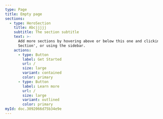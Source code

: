 ```yaml
---
type: Page
title: Empty page
sections:
  - type: HeroSection
    title: Abcjjjjj
    subtitle: The section subtitle
    text: >-
      Add more sections by hovering above or below this one and clicking '+ Add
      Section', or using the sidebar.
    actions:
      - type: Button
        label: Get Started
        url: /
        size: large
        variant: contained
        color: primary
      - type: Button
        label: Learn more
        url: /
        size: large
        variant: outlined
        color: primary
myId: doc.3092066d75b34e9e
---
```


